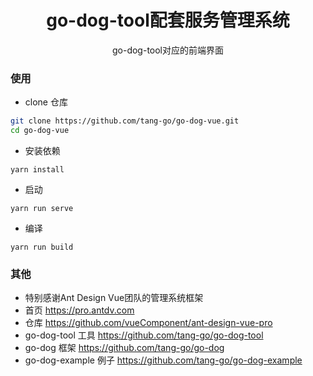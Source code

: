 <h1 align="center">go-dog-tool配套服务管理系统</h1>
<div align="center">
go-dog-tool对应的前端界面
</div>

### 使用

- clone 仓库
```bash
git clone https://github.com/tang-go/go-dog-vue.git
cd go-dog-vue
```

- 安装依赖
```
yarn install
```

- 启动
```
yarn run serve
```

- 编译
```
yarn run build
```


### 其他

- 特别感谢Ant Design Vue团队的管理系统框架
- 首页 https://pro.antdv.com
- 仓库 https://github.com/vueComponent/ant-design-vue-pro
- go-dog-tool 工具 https://github.com/tang-go/go-dog-tool
- go-dog 框架 https://github.com/tang-go/go-dog
- go-dog-example 例子 https://github.com/tang-go/go-dog-example

